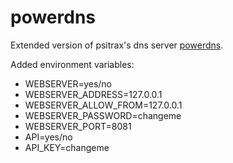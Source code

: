 # powerdns 
Extended version of psitrax's dns server [powerdns](https://hub.docker.com/r/psitrax/powerdns/). 

Added environment variables: 
* WEBSERVER=yes/no
* WEBSERVER_ADDRESS=127.0.0.1
* WEBSERVER_ALLOW_FROM=127.0.0.1
* WEBSERVER_PASSWORD=changeme
* WEBSERVER_PORT=8081
* API=yes/no
* API_KEY=changeme